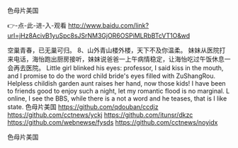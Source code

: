 
色母片美国




👉-点-此-进-入-观看  http://www.baidu.com/link?url=jHz8AcivB1yuSpc8sJSrNM3GjOR6OSPiMLRbBTcVT1O&wd




空巢青春，已无巢可归。
	8、山外青山楼外楼，天下不及你温柔。
妹妹从医院打来电话，海怡跑出厨房接听，妹妹说爸爸一上午病情稳定，让海怡吃过午饭休息一会再去医院。
Little girl blinked his eyes: professor, I said kiss in the mouth, and I promise to do the word child bride's eyes filled with ZuShangRou.
Helpless childish garden aunt raises her hand, now those kids!
I have been to friends good to enjoy such a night, let my romantic flood is no marginal.
L online, I see the BBS, while there is a not a word and he teases, that is I like state.
色母片美国 https://github.com/qdouban/ccdjz
https://github.com/cctnews/yckj
https://github.com/itunsr/dkzc
https://github.com/webnewse/fysds
https://github.com/cctnews/noyidx





色母片美国
